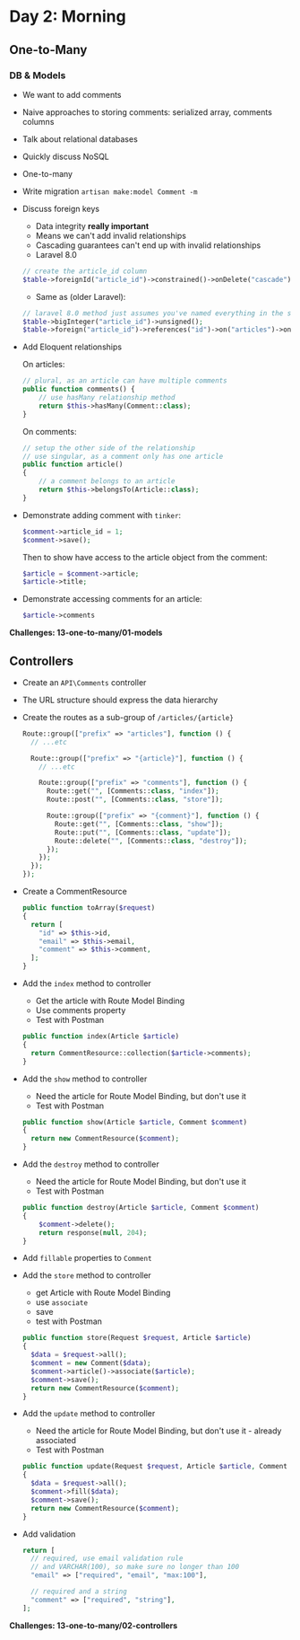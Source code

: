 # Day 2: Morning

## One-to-Many

### DB & Models

- We want to add comments
- Naive approaches to storing comments: serialized array, comments columns
- Talk about relational databases
- Quickly discuss NoSQL
- One-to-many
- Write migration
    `artisan make:model Comment -m`
- Discuss foreign keys
    - Data integrity **really important**
    - Means we can't add invalid relationships
    - Cascading guarantees can't end up with invalid relationships
    - Laravel 8.0

    ```php
    // create the article_id column
    $table->foreignId("article_id")->constrained()->onDelete("cascade");
    ```
    - Same as (older Laravel):

    ```php
    // laravel 8.0 method just assumes you've named everything in the standard way
    $table->bigInteger("article_id")->unsigned(); 
    $table->foreign("article_id")->references("id")->on("articles")->onDelete("cascade");
    ```

- Add Eloquent relationships

    On articles:
    ```php
    // plural, as an article can have multiple comments
    public function comments() {
        // use hasMany relationship method
        return $this->hasMany(Comment::class);
    }
    ```

    On comments:

    ```php
    // setup the other side of the relationship
    // use singular, as a comment only has one article
    public function article()
    {
        // a comment belongs to an article
        return $this->belongsTo(Article::class);
    }
    ```

- Demonstrate adding comment with `tinker`:

    ```php
    $comment->article_id = 1;
    $comment->save();
    ```
    Then to show have access to the article object from the comment:
    ```php
    $article = $comment->article;
    $article->title;
    ```

- Demonstrate accessing comments for an article:

    ```php
    $article->comments
    ```

**Challenges: 13-one-to-many/01-models**


## Controllers

- Create an `API\Comments` controller
- The URL structure should express the data hierarchy
- Create the routes as a sub-group of `/articles/{article}`

    ```php
    Route::group(["prefix" => "articles"], function () {
      // ...etc

      Route::group(["prefix" => "{article}"], function () {
        // ...etc

        Route::group(["prefix" => "comments"], function () {
          Route::get("", [Comments::class, "index"]);
          Route::post("", [Comments::class, "store"]);

          Route::group(["prefix" => "{comment}"], function () {
            Route::get("", [Comments::class, "show"]);
            Route::put("", [Comments::class, "update"]);
            Route::delete("", [Comments::class, "destroy"]);
          });
        });
      });
    });
    ```

- Create a CommentResource

    ```php
    public function toArray($request)
    {
      return [
        "id" => $this->id,
        "email" => $this->email,
        "comment" => $this->comment,
      ];
    }
    ```

- Add the `index` method to controller
    - Get the article with Route Model Binding
    - Use comments property
    - Test with Postman

    ```php
    public function index(Article $article)
    {
      return CommentResource::collection($article->comments);
    }
    ```

- Add the `show` method to controller
    - Need the article for Route Model Binding, but don't use it
    - Test with Postman

    ```php
    public function show(Article $article, Comment $comment)
    {
      return new CommentResource($comment);
    }
    ```

- Add the `destroy` method to controller
    - Need the article for Route Model Binding, but don't use it
    - Test with Postman

    ```php
    public function destroy(Article $article, Comment $comment)
    {
        $comment->delete();
        return response(null, 204);
    }
    ```

- Add `fillable` properties to `Comment`
- Add the `store` method to controller
    - get Article with Route Model Binding
    - use `associate`
    - save
    - test with Postman

    ```php
    public function store(Request $request, Article $article)
    {
      $data = $request->all();
      $comment = new Comment($data);
      $comment->article()->associate($article);
      $comment->save();
      return new CommentResource($comment);
    }
    ```

- Add the `update` method to controller
    - Need the article for Route Model Binding, but don't use it - already associated
    - Test with Postman

    ```php
    public function update(Request $request, Article $article, Comment $comment)
    {
      $data = $request->all();
      $comment->fill($data);
      $comment->save();
      return new CommentResource($comment);
    }
    ```

- Add validation

    ```php
    return [
      // required, use email validation rule
      // and VARCHAR(100), so make sure no longer than 100
      "email" => ["required", "email", "max:100"],

      // required and a string
      "comment" => ["required", "string"],
    ];
    ```


**Challenges: 13-one-to-many/02-controllers**
